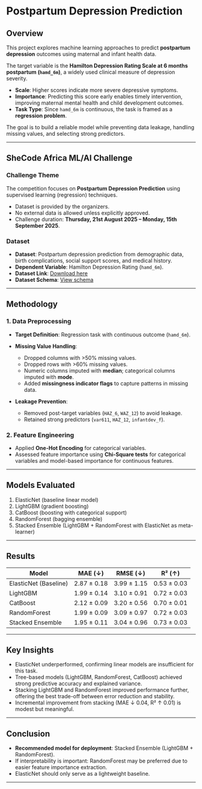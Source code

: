 # Postpartum Depression Prediction

## Overview
This project explores machine learning approaches to predict **postpartum depression** outcomes using maternal and infant health data.  

The target variable is the **Hamilton Depression Rating Scale at 6 months postpartum (`hamd_6m`)**, a widely used clinical measure of depression severity.  
- **Scale**: Higher scores indicate more severe depressive symptoms.  
- **Importance**: Predicting this score early enables timely intervention, improving maternal mental health and child development outcomes.  
- **Task Type**: Since `hamd_6m` is continuous, the task is framed as a **regression problem**.  

The goal is to build a reliable model while preventing data leakage, handling missing values, and selecting strong predictors.

---

## SheCode Africa ML/AI Challenge

### Challenge Theme
The competition focuses on **Postpartum Depression Prediction** using supervised learning (regression) techniques.  
- Dataset is provided by the organizers.  
- No external data is allowed unless explicitly approved.  
- Challenge duration: **Thursday, 21st August 2025 – Monday, 15th September 2025**.  

### Dataset
- **Dataset**: Postpartum depression prediction from demographic data, birth complications, social support scores, and medical history.  
- **Dependent Variable**: Hamilton Depression Rating (`hamd_6m`).  
- **Dataset Link**: [Download here](https://drive.google.com/file/d/1b9479YMBAOlU-lIP0wL2wqouuxt1oYi6/view?usp=sharing)  
- **Dataset Schema**: [View schema](https://drive.google.com/file/d/1qGD13ErsDcvzwE4IFsWo30SaagZNBYFn/view?usp=sharing)  

---

## Methodology

### 1. Data Preprocessing
- **Target Definition**: Regression task with continuous outcome (`hamd_6m`).  
- **Missing Value Handling**:
  - Dropped columns with >50% missing values.  
  - Dropped rows with >60% missing values.  
  - Numeric columns imputed with **median**; categorical columns imputed with **mode**.  
  - Added **missingness indicator flags** to capture patterns in missing data.  

- **Leakage Prevention**:
  - Removed post-target variables (`HAZ_6`, `WAZ_12`) to avoid leakage.  
  - Retained strong predictors (`var611`, `HAZ_12`, `infantdev_f`).  

### 2. Feature Engineering
- Applied **One-Hot Encoding** for categorical variables.  
- Assessed feature importance using **Chi-Square tests** for categorical variables and model-based importance for continuous features.  

---

## Models Evaluated
1. ElasticNet (baseline linear model)  
2. LightGBM (gradient boosting)  
3. CatBoost (boosting with categorical support)  
4. RandomForest (bagging ensemble)  
5. Stacked Ensemble (LightGBM + RandomForest with ElasticNet as meta-learner)  

---

## Results

| Model                | MAE (↓) | RMSE (↓) | R² (↑) |
|-----------------------|---------|----------|--------|
| ElasticNet (Baseline) | 2.87 ± 0.18 | 3.99 ± 1.15 | 0.53 ± 0.03 |
| LightGBM             | 1.99 ± 0.14 | 3.10 ± 0.91 | 0.72 ± 0.03 |
| CatBoost             | 2.12 ± 0.09 | 3.20 ± 0.56 | 0.70 ± 0.01 |
| RandomForest         | 1.99 ± 0.09 | 3.09 ± 0.97 | 0.72 ± 0.03 |
| Stacked Ensemble     | 1.95 ± 0.11 | 3.04 ± 0.96 | 0.73 ± 0.03 |

---

## Key Insights
- ElasticNet underperformed, confirming linear models are insufficient for this task.  
- Tree-based models (LightGBM, RandomForest, CatBoost) achieved strong predictive accuracy and explained variance.  
- Stacking LightGBM and RandomForest improved performance further, offering the best trade-off between error reduction and stability.  
- Incremental improvement from stacking (MAE ↓ 0.04, R² ↑ 0.01) is modest but meaningful.  

---

## Conclusion
- **Recommended model for deployment**: Stacked Ensemble (LightGBM + RandomForest).  
- If interpretability is important: RandomForest may be preferred due to easier feature importance extraction.  
- ElasticNet should only serve as a lightweight baseline.  

---
